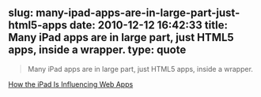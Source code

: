 slug: many-ipad-apps-are-in-large-part-just-html5-apps
date: 2010-12-12 16:42:33
title: Many iPad apps are in large part, just HTML5 apps, inside a wrapper.
type: quote
---

> Many iPad apps are in large part, just HTML5 apps, inside a wrapper.

[How the iPad Is Influencing Web Apps](http://mashable.com/2010/12/08/ipad-influence-web-apps/)
